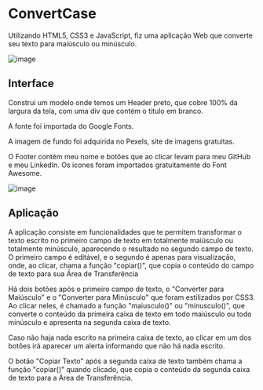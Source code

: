 # ConvertCase
Utilizando HTML5, CSS3 e JavaScript, fiz uma aplicação Web que converte seu texto para maiúsculo ou minúsculo.

![image](https://github.com/VitorComin/ConvertCase/assets/106283734/414c4416-1324-49b4-bf6d-fb7a7faec4aa)

## Interface

Construi um modelo onde temos um Header preto, que cobre 100% da largura da tela, com uma div que contém o titulo em branco. 

A fonte foi importada do Google Fonts.

A imagem de fundo foi adquirida no Pexels, site de imagens gratuitas.

O Footer contém meu nome e botões que ao clicar levam para meu GitHub e meu LinkedIn. Os icones foram importados gratuitamente do Font Awesome.

![image](https://github.com/VitorComin/ConvertCase/assets/106283734/af5302af-00ab-41fc-9f9d-708c2b60af33)

## Aplicação

A aplicação consiste em funcionalidades que te permitem transformar o texto escrito no primeiro campo de texto em totalmente maiúsculo ou totalmente minúsculo, aparecendo o resultado no segundo campo de texto. O primeiro campo é editável, e o segundo é apenas para visualização, onde, ao clicar, chama a função "copiar()", que copia o conteúdo do campo de texto para sua Área de Transferência

Há dois botões após o primeiro campo de texto, o "Converter para Maiúsculo" e o "Converter para Minúsculo" que foram estilizados por CSS3. Ao clicar neles, é chamado a função "maiusculo()" ou "minusculo()", que converte o conteúdo da primeira caixa de texto em todo maiúsculo ou todo minúsculo e apresenta na segunda caixa de texto.

Caso não haja nada escrito na primeira caixa de texto, ao clicar em um dos botões irá aparecer um alerta informando que não há nada escrito.

O botão "Copiar Texto" após a segunda caixa de texto também chama a função "copiar()" quando clicado, que copia o conteúdo da segunda caixa de texto para a Área de Transferência.
